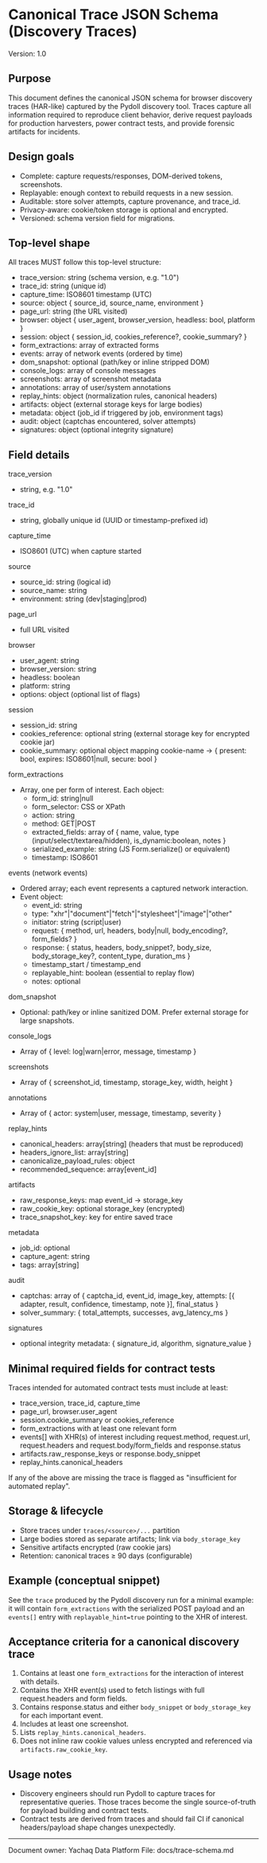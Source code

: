 # Canonical Trace JSON Schema (Discovery Traces)

Version: 1.0

Purpose
-------
This document defines the canonical JSON schema for browser discovery traces (HAR-like) captured by the Pydoll discovery tool. Traces capture all information required to reproduce client behavior, derive request payloads for production harvesters, power contract tests, and provide forensic artifacts for incidents.

Design goals
------------
- Complete: capture requests/responses, DOM-derived tokens, screenshots.
- Replayable: enough context to rebuild requests in a new session.
- Auditable: store solver attempts, capture provenance, and trace_id.
- Privacy-aware: cookie/token storage is optional and encrypted.
- Versioned: schema version field for migrations.

Top-level shape
---------------

All traces MUST follow this top-level structure:

- trace_version: string (schema version, e.g. "1.0")
- trace_id: string (unique id)
- capture_time: ISO8601 timestamp (UTC)
- source: object { source_id, source_name, environment }
- page_url: string (the URL visited)
- browser: object { user_agent, browser_version, headless: bool, platform }
- session: object { session_id, cookies_reference?, cookie_summary? }
- form_extractions: array of extracted forms
- events: array of network events (ordered by time)
- dom_snapshot: optional (path/key or inline stripped DOM)
- console_logs: array of console messages
- screenshots: array of screenshot metadata
- annotations: array of user/system annotations
- replay_hints: object (normalization rules, canonical headers)
- artifacts: object (external storage keys for large bodies)
- metadata: object (job_id if triggered by job, environment tags)
- audit: object (captchas encountered, solver attempts)
- signatures: object (optional integrity signature)

Field details
-------------

trace_version
- string, e.g. "1.0"

trace_id
- string, globally unique id (UUID or timestamp-prefixed id)

capture_time
- ISO8601 (UTC) when capture started

source
- source_id: string (logical id)
- source_name: string
- environment: string (dev|staging|prod)

page_url
- full URL visited

browser
- user_agent: string
- browser_version: string
- headless: boolean
- platform: string
- options: object (optional list of flags)

session
- session_id: string
- cookies_reference: optional string (external storage key for encrypted cookie jar)
- cookie_summary: optional object mapping cookie-name → { present: bool, expires: ISO8601|null, secure: bool }

form_extractions
- Array, one per form of interest. Each object:
  - form_id: string|null
  - form_selector: CSS or XPath
  - action: string
  - method: GET|POST
  - extracted_fields: array of { name, value, type (input/select/textarea/hidden), is_dynamic:boolean, notes }
  - serialized_example: string (JS Form.serialize() or equivalent)
  - timestamp: ISO8601

events (network events)
- Ordered array; each event represents a captured network interaction.
- Event object:
  - event_id: string
  - type: "xhr"|"document"|"fetch"|"stylesheet"|"image"|"other"
  - initiator: string (script|user)
  - request: { method, url, headers, body|null, body_encoding?, form_fields? }
  - response: { status, headers, body_snippet?, body_size, body_storage_key?, content_type, duration_ms }
  - timestamp_start / timestamp_end
  - replayable_hint: boolean (essential to replay flow)
  - notes: optional

dom_snapshot
- Optional: path/key or inline sanitized DOM. Prefer external storage for large snapshots.

console_logs
- Array of { level: log|warn|error, message, timestamp }

screenshots
- Array of { screenshot_id, timestamp, storage_key, width, height }

annotations
- Array of { actor: system|user, message, timestamp, severity }

replay_hints
- canonical_headers: array[string] (headers that must be reproduced)
- headers_ignore_list: array[string]
- canonicalize_payload_rules: object
- recommended_sequence: array[event_id]

artifacts
- raw_response_keys: map event_id → storage_key
- raw_cookie_key: optional storage_key (encrypted)
- trace_snapshot_key: key for entire saved trace

metadata
- job_id: optional
- capture_agent: string
- tags: array[string]

audit
- captchas: array of { captcha_id, event_id, image_key, attempts: [{ adapter, result, confidence, timestamp, note }], final_status }
- solver_summary: { total_attempts, successes, avg_latency_ms }

signatures
- optional integrity metadata: { signature_id, algorithm, signature_value }

Minimal required fields for contract tests
----------------------------------------

Traces intended for automated contract tests must include at least:
- trace_version, trace_id, capture_time
- page_url, browser.user_agent
- session.cookie_summary or cookies_reference
- form_extractions with at least one relevant form
- events[] with XHR(s) of interest including request.method, request.url, request.headers and request.body/form_fields and response.status
- artifacts.raw_response_keys or response.body_snippet
- replay_hints.canonical_headers

If any of the above are missing the trace is flagged as "insufficient for automated replay".

Storage & lifecycle
-------------------
- Store traces under `traces/<source>/...` partition
- Large bodies stored as separate artifacts; link via `body_storage_key`
- Sensitive artifacts encrypted (raw cookie jars)
- Retention: canonical traces ≥ 90 days (configurable)

Example (conceptual snippet)
----------------------------

See the `trace` produced by the Pydoll discovery run for a minimal example: it will contain `form_extractions` with the serialized POST payload and an `events[]` entry with `replayable_hint=true` pointing to the XHR of interest.

Acceptance criteria for a canonical discovery trace
--------------------------------------------------
1. Contains at least one `form_extractions` for the interaction of interest with details.
2. Contains the XHR event(s) used to fetch listings with full request.headers and form fields.
3. Contains response.status and either `body_snippet` or `body_storage_key` for each important event.
4. Includes at least one screenshot.
5. Lists `replay_hints.canonical_headers`.
6. Does not inline raw cookie values unless encrypted and referenced via `artifacts.raw_cookie_key`.

Usage notes
-----------
- Discovery engineers should run Pydoll to capture traces for representative queries. Those traces become the single source-of-truth for payload building and contract tests.
- Contract tests are derived from traces and should fail CI if canonical headers/payload shape changes unexpectedly.

---
Document owner: Yachaq Data Platform
File: docs/trace-schema.md
